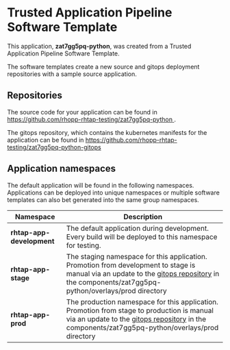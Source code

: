 # Trusted Application Pipeline Software Template

This application, **zat7gg5pq-python**, was created from a Trusted Application Pipeline Software Template.

The software templates create a new source and gitops deployment repositories with a sample source application. 

## Repositories

The source code for your application can be found in [https://github.com/rhopp-rhtap-testing/zat7gg5pq-python ](https://github.com/rhopp-rhtap-testing/zat7gg5pq-python ).
 
The gitops repository, which contains the kubernetes manifests for the application can be found in 
[https://github.com/rhopp-rhtap-testing/zat7gg5pq-python-gitops ](https://github.com/rhopp-rhtap-testing/zat7gg5pq-python-gitops ) 

## Application namespaces 

The default application will be found in the following namespaces. Applications can be deployed into unique namespaces or multiple software templates can also bet generated into the same group namespaces.  

|  Namespace   |  Description   |  
| -------- | -------- |   
| **rhtap-app-development** | The default application during development. Every build will be deployed to this namespace for testing. | 
| **rhtap-app-stage** | The staging namespace for this application. Promotion from development to stage is manual via an update to the [gitops repository](https://github.com/rhopp-rhtap-testing/zat7gg5pq-python-gitops ) in the components/zat7gg5pq-python/overlays/prod directory |  
| **rhtap-app-prod** | The production namespace for this application. Promotion from stage to production is manual via an update to the [gitops repository](https://github.com/rhopp-rhtap-testing/zat7gg5pq-python-gitops ) in the components/zat7gg5pq-python/overlays/prod directory | 